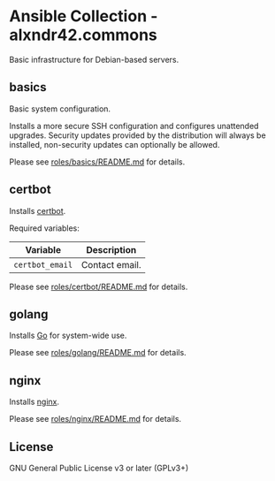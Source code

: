 # Ansible Collection - alxndr42.commons

Basic infrastructure for Debian-based servers.

## basics

Basic system configuration.

Installs a more secure SSH configuration and configures unattended upgrades.
Security updates provided by the distribution will always be installed,
non-security updates can optionally be allowed.

Please see [roles/basics/README.md](roles/basics/README.md) for details.

## certbot

Installs [certbot](https://eff-certbot.readthedocs.io/).

Required variables:

| Variable | Description |
| --- | --- |
| `certbot_email` | Contact email. |

Please see [roles/certbot/README.md](roles/certbot/README.md) for details.

## golang

Installs [Go](https://go.dev/) for system-wide use.

Please see [roles/golang/README.md](roles/golang/README.md) for details.

## nginx

Installs [nginx](https://nginx.org/docs/).

Please see [roles/nginx/README.md](roles/nginx/README.md) for details.

## License

GNU General Public License v3 or later (GPLv3+)
